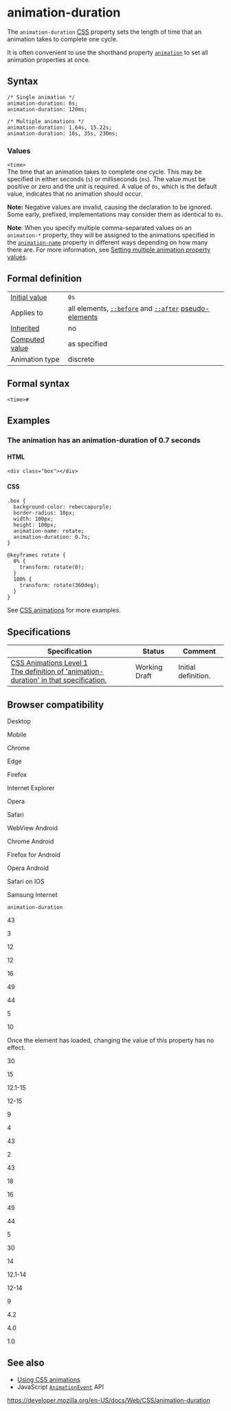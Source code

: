 # animation-duration

The `animation-duration` [CSS](https://developer.mozilla.org/en-US/docs/Web/CSS) property sets the length of time that an animation takes to complete one cycle.

It is often convenient to use the shorthand property [`animation`](animation) to set all animation properties at once.

## Syntax

    /* Single animation */
    animation-duration: 6s;
    animation-duration: 120ms;

    /* Multiple animations */
    animation-duration: 1.64s, 15.22s;
    animation-duration: 10s, 35s, 230ms;

### Values

`<time>`  
The time that an animation takes to complete one cycle. This may be specified in either seconds (`s`) or milliseconds (`ms`). The value must be positive or zero and the unit is required. A value of `0s`, which is the default value, indicates that no animation should occur.

**Note:** Negative values are invalid, causing the declaration to be ignored. Some early, prefixed, implementations may consider them as identical to `0s`.

**Note**: When you specify multiple comma-separated values on an `animation-*` property, they will be assigned to the animations specified in the [`animation-name`](animation-name) property in different ways depending on how many there are. For more information, see [Setting multiple animation property values](css_animations/using_css_animations#setting_multiple_animation_property_values).

## Formal definition

<table><tbody><tr class="odd"><td><a href="initial_value">Initial value</a></td><td><code>0s</code></td></tr><tr class="even"><td>Applies to</td><td>all elements, <a href="::before"><code>::before</code></a> and <a href="::after"><code>::after</code></a> <a href="pseudo-elements">pseudo-elements</a></td></tr><tr class="odd"><td><a href="inheritance">Inherited</a></td><td>no</td></tr><tr class="even"><td><a href="computed_value">Computed value</a></td><td>as specified</td></tr><tr class="odd"><td>Animation type</td><td>discrete</td></tr></tbody></table>

## Formal syntax

    <time>#

## Examples

### The animation has an animation-duration of 0.7 seconds

#### HTML

    <div class="box"></div>

#### CSS

    .box {
      background-color: rebeccapurple;
      border-radius: 10px;
      width: 100px;
      height: 100px;
      animation-name: rotate;
      animation-duration: 0.7s;
    }

    @keyframes rotate {
      0% {
        transform: rotate(0);
      }
      100% {
        transform: rotate(360deg);
      }
    }

See [CSS animations](css_animations/using_css_animations) for more examples.

## Specifications

<table><thead><tr class="header"><th>Specification</th><th>Status</th><th>Comment</th></tr></thead><tbody><tr class="odd"><td><a href="https://drafts.csswg.org/css-animations-1/#animation-duration">CSS Animations Level 1<br />
<span class="small">The definition of 'animation-duration' in that specification.</span></a></td><td><span class="spec-wd">Working Draft</span></td><td>Initial definition.</td></tr></tbody></table>

## Browser compatibility

Desktop

Mobile

Chrome

Edge

Firefox

Internet Explorer

Opera

Safari

WebView Android

Chrome Android

Firefox for Android

Opera Android

Safari on IOS

Samsung Internet

`animation-duration`

43

3

12

12

16

49

44

5

10

Once the element has loaded, changing the value of this property has no effect.

30

15

12.1-15

12-15

9

4

43

2

43

18

16

49

44

5

30

14

12.1-14

12-14

9

4.2

4.0

1.0

## See also

- [Using CSS animations](css_animations/using_css_animations)
- JavaScript [`AnimationEvent`](https://developer.mozilla.org/en-US/docs/Web/API/AnimationEvent) API

<a href="https://developer.mozilla.org/en-US/docs/Web/CSS/animation-duration" class="_attribution-link">https://developer.mozilla.org/en-US/docs/Web/CSS/animation-duration</a>
